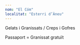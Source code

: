 ```yaml
---
nom: "El Cóm"
localitat: "Esterri d’Àneu"
---
```


Gelats i Granissats / Creps i Gofres

Passaport = Granissat gratuït
